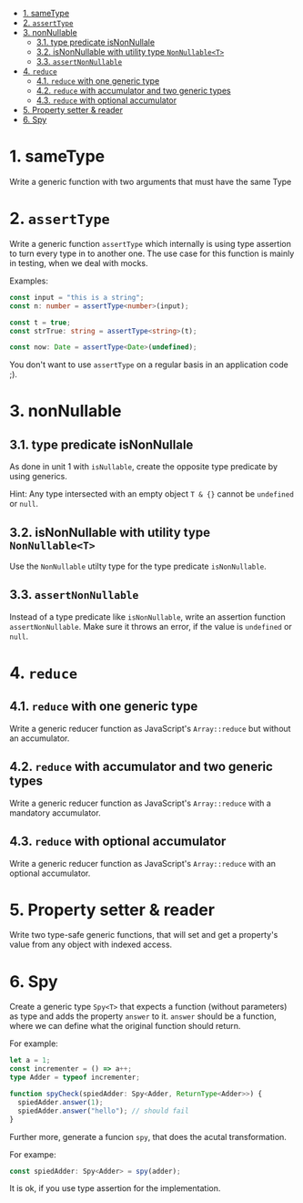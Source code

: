 - [1. sameType](#1-sametype)
- [2. `assertType`](#2-asserttype)
- [3. nonNullable](#3-nonnullable)
  - [3.1. type predicate isNonNullale<T>](#31-type-predicate-isnonnullalet)
  - [3.2. isNonNullable with utility type `NonNullable<T>`](#32-isnonnullable-with-utility-type-nonnullablet)
  - [3.3. `assertNonNullable`](#33-assertnonnullable)
- [4. `reduce`](#4-reduce)
  - [4.1. `reduce` with one generic type](#41-reduce-with-one-generic-type)
  - [4.2. `reduce` with accumulator and two generic types](#42-reduce-with-accumulator-and-two-generic-types)
  - [4.3. `reduce` with optional accumulator](#43-reduce-with-optional-accumulator)
- [5. Property setter & reader](#5-property-setter--reader)
- [6. Spy](#6-spy)

# 1. sameType

Write a generic function with two arguments that must have the same Type

# 2. `assertType`

Write a generic function `assertType` which internally is using type assertion to turn every type in to another one. The use case for this function is mainly in testing, when we deal with mocks.

Examples:

```typescript
const input = "this is a string";
const n: number = assertType<number>(input);

const t = true;
const strTrue: string = assertType<string>(t);

const now: Date = assertType<Date>(undefined);
```

You don't want to use `assertType` on a regular basis in an application code ;).

# 3. nonNullable

## 3.1. type predicate isNonNullale<T>

As done in unit 1 with `isNullable`, create the opposite type predicate by using generics.

Hint: Any type intersected with an empty object `T & {}` cannot be `undefined` or `null`.

## 3.2. isNonNullable with utility type `NonNullable<T>`

Use the `NonNullable` utilty type for the type predicate `isNonNullable`.

## 3.3. `assertNonNullable`

Instead of a type predicate like `isNonNullable`, write an assertion function `assertNonNullable`. Make sure it throws an error, if the value is `undefined` or `null`.

# 4. `reduce`

## 4.1. `reduce` with one generic type

Write a generic reducer function as JavaScript's `Array::reduce` but without an accumulator.

## 4.2. `reduce` with accumulator and two generic types

Write a generic reducer function as JavaScript's `Array::reduce` with a mandatory accumulator.

## 4.3. `reduce` with optional accumulator

Write a generic reducer function as JavaScript's `Array::reduce` with an optional accumulator.

# 5. Property setter & reader

Write two type-safe generic functions, that will set and get a property's value from any object with indexed access.

# 6. Spy

Create a generic type `Spy<T>` that expects a function (without parameters) as type and adds the property `answer` to it. `answer` should be a function, where we can define what the original function should return.

For example:

```typescript
let a = 1;
const incrementer = () => a++;
type Adder = typeof incrementer;

function spyCheck(spiedAdder: Spy<Adder, ReturnType<Adder>>) {
  spiedAdder.answer(1);
  spiedAdder.answer("hello"); // should fail
}
```

Further more, generate a funcion `spy`, that does the acutal transformation.

For exampe:

```typescript
const spiedAdder: Spy<Adder> = spy(adder);
```

It is ok, if you use type assertion for the implementation.
